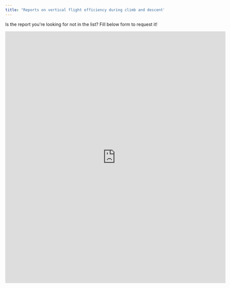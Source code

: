 ```yaml
---
title: "Reports on vertical flight efficiency during climb and descent"
---
```


Is the report you're looking for not in the list? Fill below form to request it!

<iframe src="https://docs.google.com/forms/d/e/1FAIpQLSfHhe-bKc2u4Qeaja1iHD2VgtbZtSHd0SyRi-_O-a4y1XvUUg/viewform?embedded=true" width="700" height="800" frameborder="0" marginheight="0" marginwidth="0">Loading...</iframe>